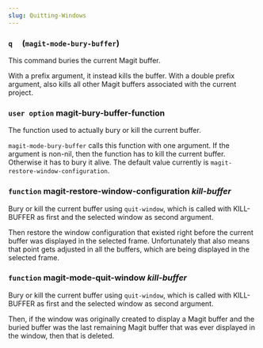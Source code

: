```yaml
---
slug: Quitting-Windows
---
```


### `q`     (`magit-mode-bury-buffer`)

This command buries the current Magit buffer.

With a prefix argument, it instead kills the buffer. With a double prefix argument, also kills all other Magit buffers associated with the current project.

### <span className="tag useroption">`user option`</span> **magit-bury-buffer-function**

The function used to actually bury or kill the current buffer.

`magit-mode-bury-buffer` calls this function with one argument. If the argument is non-nil, then the function has to kill the current buffer. Otherwise it has to bury it alive. The default value currently is `magit-restore-window-configuration`.

### <span className="tag function">`function`</span> **magit-restore-window-configuration** *kill-buffer*

Bury or kill the current buffer using `quit-window`, which is called with KILL-BUFFER as first and the selected window as second argument.

Then restore the window configuration that existed right before the current buffer was displayed in the selected frame. Unfortunately that also means that point gets adjusted in all the buffers, which are being displayed in the selected frame.

### <span className="tag function">`function`</span> **magit-mode-quit-window** *kill-buffer*

Bury or kill the current buffer using `quit-window`, which is called with KILL-BUFFER as first and the selected window as second argument.

Then, if the window was originally created to display a Magit buffer and the buried buffer was the last remaining Magit buffer that was ever displayed in the window, then that is deleted.
